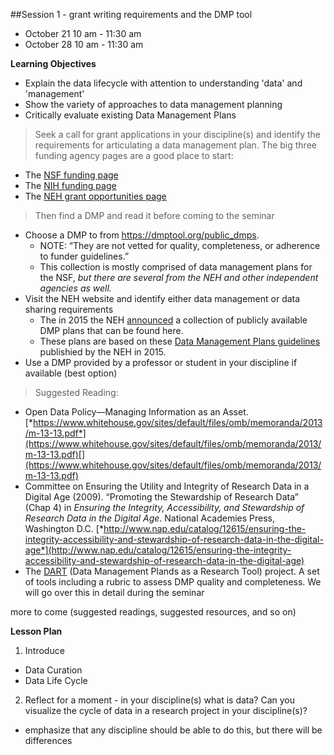 ##Session 1 - grant writing requirements and the DMP tool

* October 21 10 am - 11:30 am
* October 28 10 am - 11:30 am

**Learning Objectives**
- Explain the data lifecycle with attention to understanding 'data' and 'management'
- Show the variety of approaches to data management planning
- Critically evaluate existing Data Management Plans

> Seek a call for grant applications in your discipline(s) and identify the requirements for articulating a data management plan. The big three funding agency pages are a good place to start:

* The [NSF funding page](https://www.nsf.gov/funding/)
* The [NIH funding page](https://grants.nih.gov/funding/index.htm) 
* The [NEH grant opportunities page](https://www.neh.gov/grants)

> Then find a DMP and read it before coming to the seminar

* Choose a DMP to from https://dmptool.org/public_dmps. 
    - NOTE: “They are not vetted for quality, completeness, or adherence to funder guidelines.”
	- This collection is mostly comprised of data management plans for the NSF, _but there are several from the NEH and other independent agencies as well._
* Visit the NEH website and identify either data management or data sharing requirements  
    - The in 2015 the NEH [announced](https://www.neh.gov/divisions/odh/grant-news/data-management-plans-successful-grant-applications-2011-2014-now-available) a collection of publicly available DMP plans that can be found here. 
	- These plans are based on these [Data Management Plans guidelines](http://www.neh.gov/files/grants/data_management_plans_2015.pdf) publishied by the NEH in 2015.
* Use a DMP provided by a professor or student in your discipline if available (best option)

> Suggested Reading:  

-   Open Data Policy—Managing Information as an Asset. [*https://www.whitehouse.gov/sites/default/files/omb/memoranda/2013/m-13-13.pdf*](https://www.whitehouse.gov/sites/default/files/omb/memoranda/2013/m-13-13.pdf)[](https://www.whitehouse.gov/sites/default/files/omb/memoranda/2013/m-13-13.pdf)
-   Committee on Ensuring the Utility and Integrity of Research Data in a Digital Age (2009). “Promoting the Stewardship of Research Data” (Chap 4) in *Ensuring the Integrity, Accessibility, and Stewardship of Research Data in the Digital Age*. National Academies Press, Washington D.C. [*http://www.nap.edu/catalog/12615/ensuring-the-integrity-accessibility-and-stewardship-of-research-data-in-the-digital-age*](http://www.nap.edu/catalog/12615/ensuring-the-integrity-accessibility-and-stewardship-of-research-data-in-the-digital-age)
-   The [DART](https://osf.io/qh6ad/) (Data Management Plands as a Research Tool) project. A set of tools including a rubric to assess DMP quality and completeness. We will go over this in detail during the seminar 

more to come (suggested readings, suggested resources, and so on)

**Lesson Plan**  
1. Introduce 
  - Data Curation
  - Data Life Cycle
2. Reflect for a moment - in your discipline(s) what is data? Can you visualize the cycle of data in a research project in your discipline(s)?
  - emphasize that any discipline should be able to do this, but there will be differences
  